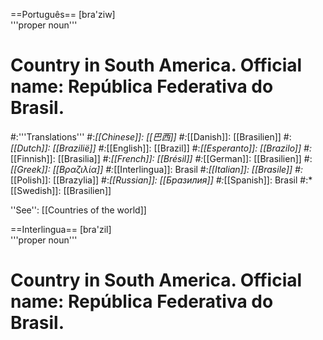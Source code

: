 ==Português==
[bra'ziw]<br>
'''proper noun'''

# Country in South America. Official name: República Federativa do Brasil.
#:'''Translations'''
#:*[[Chinese]]: [[巴西]]
#:*[[Danish]]: [[Brasilien]]
#:*[[Dutch]]: [[Brazilië]]
#:*[[English]]: [[Brazil]]
#:*[[Esperanto]]: [[Brazilo]]
#:*[[Finnish]]: [[Brasilia]]
#:*[[French]]: [[Brésil]]
#:*[[German]]: [[Brasilien]]
#:*[[Greek]]: [[Βραζιλία]]
#:*[[Interlingua]]: Brasil
#:*[[Italian]]: [[Brasile]]
#:*[[Polish]]: [[Brazylia]]
#:*[[Russian]]: [[Бразилия]]
#:*[[Spanish]]: Brasil
#:*[[Swedish]]: [[Brasilien]]

''See'': [[Countries of the world]]

==Interlingua==
[bra'zil]<br>
'''proper noun'''

# Country in South America. Official name: República Federativa do Brasil.